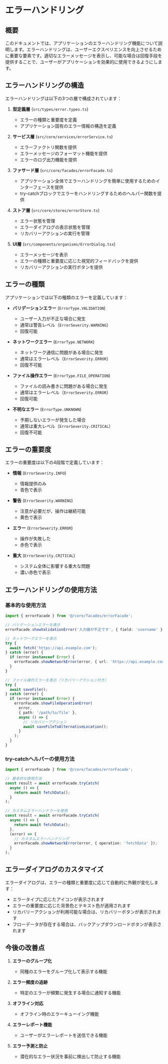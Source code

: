 # エラーハンドリング

## 概要

このドキュメントでは、アプリケーションのエラーハンドリング機能について説明します。エラーハンドリングは、ユーザーエクスペリエンスを向上させるために重要な要素です。適切なエラーメッセージを表示し、可能な場合は回復手段を提供することで、ユーザーがアプリケーションを効果的に使用できるようにします。

## エラーハンドリングの構造

エラーハンドリングは以下の3つの層で構成されています：

1. **型定義層** (`src/types/error.types.ts`)
   - エラーの種類と重要度を定義
   - アプリケーション固有のエラー情報の構造を定義

2. **サービス層** (`src/core/services/errorService.ts`)
   - エラーファクトリ関数を提供
   - エラーメッセージのフォーマット機能を提供
   - エラーのログ出力機能を提供

3. **ファサード層** (`src/core/facades/errorFacade.ts`)
   - アプリケーション全体でエラーハンドリングを簡単に使用するためのインターフェースを提供
   - try-catchブロックでエラーをハンドリングするためのヘルパー関数を提供

4. **ストア層** (`src/core/stores/errorStore.ts`)
   - エラー状態を管理
   - エラーダイアログの表示状態を管理
   - リカバリーアクションの実行を管理

5. **UI層** (`src/components/organisms/ErrorDialog.tsx`)
   - エラーメッセージを表示
   - エラーの種類と重要度に応じた視覚的フィードバックを提供
   - リカバリーアクションの実行ボタンを提供

## エラーの種類

アプリケーションでは以下の種類のエラーを定義しています：

- **バリデーションエラー** (`ErrorType.VALIDATION`)
  - ユーザー入力が不正な場合に発生
  - 通常は警告レベル（`ErrorSeverity.WARNING`）
  - 回復可能

- **ネットワークエラー** (`ErrorType.NETWORK`)
  - ネットワーク通信に問題がある場合に発生
  - 通常はエラーレベル（`ErrorSeverity.ERROR`）
  - 回復不可能

- **ファイル操作エラー** (`ErrorType.FILE_OPERATION`)
  - ファイルの読み書きに問題がある場合に発生
  - 通常はエラーレベル（`ErrorSeverity.ERROR`）
  - 回復可能

- **不明なエラー** (`ErrorType.UNKNOWN`)
  - 予期しないエラーが発生した場合
  - 通常は重大レベル（`ErrorSeverity.CRITICAL`）
  - 回復不可能

## エラーの重要度

エラーの重要度は以下の4段階で定義しています：

- **情報** (`ErrorSeverity.INFO`)
  - 情報提供のみ
  - 青色で表示

- **警告** (`ErrorSeverity.WARNING`)
  - 注意が必要だが、操作は継続可能
  - 黄色で表示

- **エラー** (`ErrorSeverity.ERROR`)
  - 操作が失敗した
  - 赤色で表示

- **重大** (`ErrorSeverity.CRITICAL`)
  - システム全体に影響する重大な問題
  - 濃い赤色で表示

## エラーハンドリングの使用方法

### 基本的な使用方法

```typescript
import { errorFacade } from '@/core/facades/errorFacade';

// バリデーションエラーを表示
errorFacade.showValidationError('入力値が不正です', { field: 'username' });

// ネットワークエラーを表示
try {
  await fetch('https://api.example.com');
} catch (error) {
  if (error instanceof Error) {
    errorFacade.showNetworkError(error, { url: 'https://api.example.com' });
  }
}

// ファイル操作エラーを表示（リカバリーアクション付き）
try {
  await saveFile();
} catch (error) {
  if (error instanceof Error) {
    errorFacade.showFileOperationError(
      error,
      { path: '/path/to/file' },
      async () => {
        // リカバリーアクション
        await saveFileToAlternativeLocation();
      }
    );
  }
}
```

### try-catchヘルパーの使用方法

```typescript
import { errorFacade } from '@/core/facades/errorFacade';

// 基本的な使用方法
const result = await errorFacade.tryCatch(
  async () => {
    return await fetchData();
  }
);

// カスタムエラーハンドラーを使用
const result = await errorFacade.tryCatch(
  async () => {
    return await fetchData();
  },
  (error) => {
    // カスタムエラーハンドリング
    errorFacade.showNetworkError(error, { operation: 'fetchData' });
  }
);
```

## エラーダイアログのカスタマイズ

エラーダイアログは、エラーの種類と重要度に応じて自動的に外観が変化します：

- エラータイプに応じたアイコンが表示されます
- エラーの重要度に応じた背景色とテキスト色が適用されます
- リカバリーアクションが利用可能な場合は、リカバリーボタンが表示されます
- フローデータが存在する場合は、バックアップダウンロードボタンが表示されます

## 今後の改善点

1. **エラーのグループ化**
   - 同種のエラーをグループ化して表示する機能

2. **エラー頻度の追跡**
   - 特定のエラーが頻繁に発生する場合に通知する機能

3. **オフライン対応**
   - オフライン時のエラーキューイング機能

4. **エラーレポート機能**
   - ユーザーがエラーレポートを送信できる機能

5. **エラー予測と防止**
   - 潜在的なエラー状況を事前に検出して防止する機能